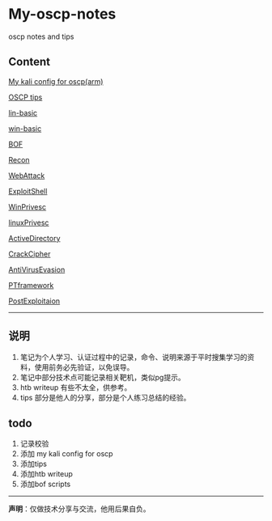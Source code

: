 # My-oscp-notes
oscp notes and tips

## Content

[My kali config for oscp(arm)](./MyKaliForOSCP.md)

[OSCP tips](./OSCPtips.md)

[lin-basic](./1.lin-basic.md)

[win-basic](./1.win-basic.md)

[BOF](./2.BOF.md)

[Recon](./3-Recon.md)

[WebAttack](./4-WebAttack.md)

[ExploitShell](./5-ExploitShell.md)

[WinPrivesc](./6-WinPrivesc.md)

[linuxPrivesc](./6-linuxPrivesc.md)

[ActiveDirectory](./7-ActiveDirectory.md)

[CrackCipher](./8-CrackCipher.md)

[AntiVirusEvasion](./9-AntiVirusEvasion.md)

[PTframework](./9-PTframework.md)

[PostExploitaion](./9-PostExploitaion.md)

*****

## 说明
1. 笔记为个人学习、认证过程中的记录，命令、说明来源于平时搜集学习的资料，使用前务必先验证，以免误导。
2. 笔记中部分技术点可能记录相关靶机，类似pg提示。
3. htb writeup 有些不太全，供参考。
4. tips 部分是他人的分享，部分是个人练习总结的经验。


## todo
1. 记录校验
2. 添加 my kali config for oscp
3. 添加tips
4. 添加htb writeup
5. 添加bof scripts

****** 

**声明**：仅做技术分享与交流，他用后果自负。

